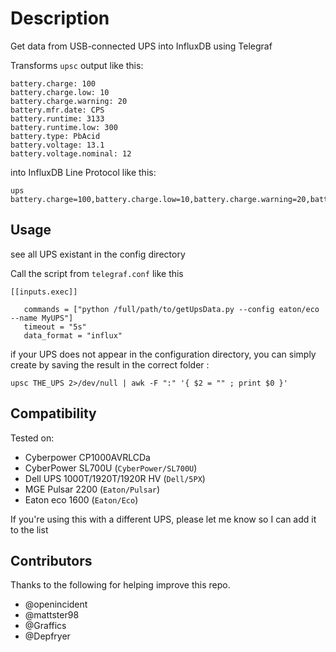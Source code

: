 # Description
Get data from USB-connected UPS into InfluxDB using Telegraf

Transforms `upsc` output like this:
```
battery.charge: 100
battery.charge.low: 10
battery.charge.warning: 20
battery.mfr.date: CPS
battery.runtime: 3133
battery.runtime.low: 300
battery.type: PbAcid
battery.voltage: 13.1
battery.voltage.nominal: 12
```
into InfluxDB Line Protocol like this: 
```
ups battery.charge=100,battery.charge.low=10,battery.charge.warning=20,battery.mfr.date="CPS",battery.runtime=2970,battery.runtime.low=300,battery.type="PbAcid",battery.voltage=13.1,battery.voltage.nominal=12
```

## Usage

see all UPS existant in the config directory 

Call the script from `telegraf.conf` like this
```
[[inputs.exec]]

   commands = ["python /full/path/to/getUpsData.py --config eaton/eco --name MyUPS"]
   timeout = "5s"
   data_format = "influx"
```

if your UPS does not appear in the configuration directory, you can simply create by saving the result in the correct folder :
```
upsc THE_UPS 2>/dev/null | awk -F ":" '{ $2 = "" ; print $0 }'
```







## Compatibility
Tested on:
* Cyberpower CP1000AVRLCDa
* CyberPower SL700U (`CyberPower/SL700U`)
* Dell UPS 1000T/1920T/1920R HV (`Dell/5PX`)
* MGE Pulsar 2200 (`Eaton/Pulsar`)
* Eaton eco 1600 (`Eaton/Eco`)


If you're using this with a different UPS, please let me know so I can add it to the list

## Contributors

Thanks to the following for helping improve this repo.

* @openincident
* @mattster98
* @Graffics
* @Depfryer
